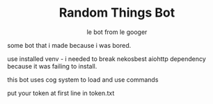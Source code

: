 <div align="center">
    <h1>Random Things Bot</h1>
    <p>le bot from le googer</p>
</div>
some bot that i made because i was bored.

use installed venv - i needed to break nekosbest aiohttp dependency because it was failing to install.

this bot uses cog system to load and use commands

put your token at first line in token.txt
